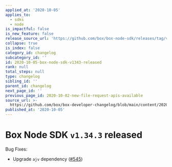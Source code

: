 ```yaml
---
applied_at: '2020-10-05'
applies_to:
  - sdks
  - node
is_impactful: false
is_new_feature: false
release_source_url: 'https://github.com/box/box-node-sdk/releases/tag/v1.34.3'
collapse: true
is_index: false
category_id: changelog
subcategory_id: ''
id: 2020-10-05-box-node-sdk-v1343-released
rank: null
total_steps: null
type: changelog
sibling_id: ''
parent_id: changelog
next_page_id: ''
previous_page_id: 2020-10-02-new-file-request-apis-available
source_url: >-
  https://github.com/box/box-developer-changelog/blob/main/content/2020/10-05-box-node-sdk-v1343-released.md
published_at: '2020-10-05'
---
```

# Box Node SDK `v1.34.3` released

Bug Fixes:

- Upgrade `ajv` dependency ([#545][1])

[1]: https://github.com/box/box-node-sdk/issues/545